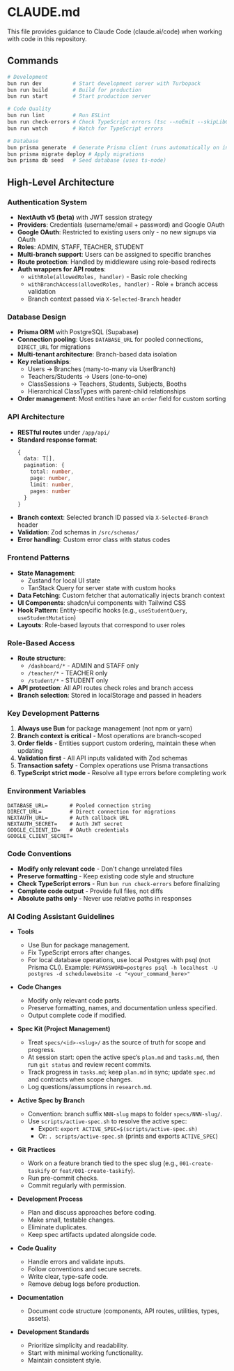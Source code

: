 # CLAUDE.md

This file provides guidance to Claude Code (claude.ai/code) when working with code in this repository.

## Commands

```bash
# Development
bun run dev          # Start development server with Turbopack
bun run build        # Build for production
bun run start        # Start production server

# Code Quality
bun run lint         # Run ESLint
bun run check-errors # Check TypeScript errors (tsc --noEmit --skipLibCheck)
bun run watch        # Watch for TypeScript errors

# Database
bun prisma generate  # Generate Prisma client (runs automatically on install)
bun prisma migrate deploy # Apply migrations
bun prisma db seed   # Seed database (uses ts-node)
```

## High-Level Architecture

### Authentication System
- **NextAuth v5 (beta)** with JWT session strategy
- **Providers**: Credentials (username/email + password) and Google OAuth
- **Google OAuth**: Restricted to existing users only - no new signups via OAuth
- **Roles**: ADMIN, STAFF, TEACHER, STUDENT
- **Multi-branch support**: Users can be assigned to specific branches
- **Route protection**: Handled by middleware using role-based redirects
- **Auth wrappers for API routes**:
  - `withRole(allowedRoles, handler)` - Basic role checking
  - `withBranchAccess(allowedRoles, handler)` - Role + branch access validation
  - Branch context passed via `X-Selected-Branch` header

### Database Design
- **Prisma ORM** with PostgreSQL (Supabase)
- **Connection pooling**: Uses `DATABASE_URL` for pooled connections, `DIRECT_URL` for migrations
- **Multi-tenant architecture**: Branch-based data isolation
- **Key relationships**:
  - Users → Branches (many-to-many via UserBranch)
  - Teachers/Students → Users (one-to-one)
  - ClassSessions → Teachers, Students, Subjects, Booths
  - Hierarchical ClassTypes with parent-child relationships
- **Order management**: Most entities have an `order` field for custom sorting

### API Architecture
- **RESTful routes** under `/app/api/`
- **Standard response format**:
  ```typescript
  {
    data: T[],
    pagination: {
      total: number,
      page: number,
      limit: number,
      pages: number
    }
  }
  ```
- **Branch context**: Selected branch ID passed via `X-Selected-Branch` header
- **Validation**: Zod schemas in `/src/schemas/`
- **Error handling**: Custom error class with status codes

### Frontend Patterns
- **State Management**:
  - Zustand for local UI state
  - TanStack Query for server state with custom hooks
- **Data Fetching**: Custom fetcher that automatically injects branch context
- **UI Components**: shadcn/ui components with Tailwind CSS
- **Hook Pattern**: Entity-specific hooks (e.g., `useStudentQuery`, `useStudentMutation`)
- **Layouts**: Role-based layouts that correspond to user roles

### Role-Based Access
- **Route structure**:
  - `/dashboard/*` - ADMIN and STAFF only
  - `/teacher/*` - TEACHER only
  - `/student/*` - STUDENT only
- **API protection**: All API routes check roles and branch access
- **Branch selection**: Stored in localStorage and passed in headers

### Key Development Patterns
1. **Always use Bun** for package management (not npm or yarn)
2. **Branch context is critical** - Most operations are branch-scoped
3. **Order fields** - Entities support custom ordering, maintain these when updating
4. **Validation first** - All API inputs validated with Zod schemas
5. **Transaction safety** - Complex operations use Prisma transactions
6. **TypeScript strict mode** - Resolve all type errors before completing work

### Environment Variables
```env
DATABASE_URL=       # Pooled connection string
DIRECT_URL=         # Direct connection for migrations
NEXTAUTH_URL=       # Auth callback URL
NEXTAUTH_SECRET=    # Auth JWT secret
GOOGLE_CLIENT_ID=   # OAuth credentials
GOOGLE_CLIENT_SECRET=
```

### Code Conventions
- **Modify only relevant code** - Don't change unrelated files
- **Preserve formatting** - Keep existing code style and structure
- **Check TypeScript errors** - Run `bun run check-errors` before finalizing
- **Complete code output** - Provide full files, not diffs
- **Absolute paths only** - Never use relative paths in responses

### **AI Coding Assistant Guidelines**

- **Tools**

  - Use Bun for package management.
  - Fix TypeScript errors after changes.
  - For local database operations, use local Postgres with psql (not Prisma CLI). Example: `PGPASSWORD=postgres psql -h localhost -U postgres -d schedulewebsite -c "<your_command_here>"`

- **Code Changes**

  - Modify only relevant code parts.
  - Preserve formatting, names, and documentation unless specified.
  - Output complete code if modified.

- **Spec Kit (Project Management)**

  - Treat `specs/<id>-<slug>/` as the source of truth for scope and progress.
  - At session start: open the active spec’s `plan.md` and `tasks.md`, then run `git status` and review recent commits.
  - Track progress in `tasks.md`; keep `plan.md` in sync; update `spec.md` and contracts when scope changes.
  - Log questions/assumptions in `research.md`.

- **Active Spec by Branch**

  - Convention: branch suffix `NNN-slug` maps to folder `specs/NNN-slug/`.
  - Use `scripts/active-spec.sh` to resolve the active spec:
    - Export: `export ACTIVE_SPEC=$(scripts/active-spec.sh)`
    - Or: `. scripts/active-spec.sh` (prints and exports `ACTIVE_SPEC`)

- **Git Practices**

  - Work on a feature branch tied to the spec slug (e.g., `001-create-taskify` or `feat/001-create-taskify`).
  - Run pre-commit checks.
  - Commit regularly with permission.

- **Development Process**

  - Plan and discuss approaches before coding.
  - Make small, testable changes.
  - Eliminate duplicates.
  - Keep spec artifacts updated alongside code.

- **Code Quality**

  - Handle errors and validate inputs.
  - Follow conventions and secure secrets.
  - Write clear, type-safe code.
  - Remove debug logs before production.

- **Documentation**

  - Document code structure (components, API routes, utilities, types, assets).

- **Development Standards**
  - Prioritize simplicity and readability.
  - Start with minimal working functionality.
  - Maintain consistent style.
